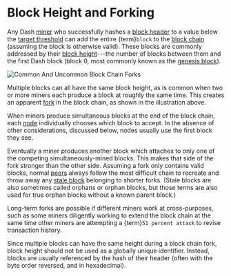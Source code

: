 # Block Height and Forking

Any Dash [miner](../resources/glossary.md#miner) who successfully hashes a [block header](../resources/glossary.md#block-header) to a value below the [target threshold](../resources/glossary.md#target) can add the entire {term}`block` to the [block chain](../resources/glossary.md#block-chain) (assuming the block is otherwise valid). These blocks are commonly addressed by their [block height](../resources/glossary.md#block-height)---the number of blocks between them and the first Dash block (block 0, most commonly known as the [genesis block](../resources/glossary.md#genesis-block)).

![Common And Uncommon Block Chain Forks](https://dash-docs.github.io/img/dev/en-blockchain-fork.svg)

Multiple blocks can all have the same block height, as is common when two or more miners each produce a block at roughly the same time. This creates an apparent [fork](../resources/glossary.md#fork) in the block chain, as shown in the illustration above.

When miners produce simultaneous blocks at the end of the block chain, each [node](../resources/glossary.md#node) individually chooses which block to accept. In the absence of other considerations, discussed below, nodes usually use the first block they see.

Eventually a miner produces another block which attaches to only one of the competing simultaneously-mined blocks. This makes that side of the fork stronger than the other side. Assuming a fork only contains valid blocks, normal [peers](../resources/glossary.md#peer) always follow the most difficult chain to recreate and throw away any [stale block](../resources/glossary.md#stale-block) belonging to shorter forks. (Stale blocks are also sometimes called orphans or orphan blocks, but those terms are also used for true orphan blocks without a known parent block.)

Long-term forks are possible if different miners work at cross-purposes, such as some miners diligently working to extend the block chain at the same time other miners are attempting a {term}`51 percent attack` to revise transaction history.

Since multiple blocks can have the same height during a block chain fork, block height should not be used as a globally unique identifier. Instead, blocks are usually referenced by the hash of their header (often with the byte order reversed, and in hexadecimal).
